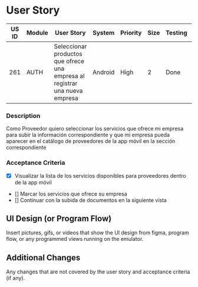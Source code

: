 # User Story

| US ID | Module | User Story                                                                  | System  | Priority | Size | Testing | Documentation |
| ----- | ------ | --------------------------------------------------------------------------- | ------- | -------- | ---- | ------- | ------------- |
| 261   | AUTH   | Seleccionar productos que ofrece una empresa al registrar una nueva empresa | Android | High     | 2    | Done    | [ ]           |

### Description

Como Proveedor quiero seleccionar los servicios que ofrece mi empresa para subir la información correspondiente y que mi empresa pueda aparecer en el catálogo de proveedores de la app móvil en la sección correspondiente

### Acceptance Criteria

- [x] Visualizar la lista de los servicios disponibles para proveedores dentro de la app móvil
- [] Marcar los servicios que ofrece su empresa
- [] Continuar con la subida de documentos en la siguiente vista

## UI Design (or Program Flow)

Insert pictures, gifs, or videos that show the UI design from figma, program flow, or any programmed
views running on the emulator.

## Additional Changes

Any changes that are not covered by the user story and acceptance criteria (if any).
